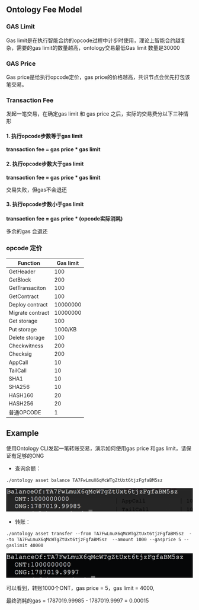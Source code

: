 ## Ontology Fee Model


### GAS Limit
Gas limit是在执行智能合约的opcode过程中计步时使用，理论上智能合约越复杂，需要的gas limit的数量越高，ontology交易最低Gas limit 数量是30000

### GAS Price
Gas price是给执行opcode定价，gas price的价格越高，共识节点会优先打包该笔交易。

### Transaction Fee

发起一笔交易，在确定gas limit 和 gas price 之后，实际的交易费分以下三种情形

#### 1. 执行opcode步数等于gas limit

**transaction fee =  gas price * gas limit**

#### 2. 执行opcode步数大于gas limit

**transaction fee =  gas price * gas limit**

交易失败，但gas不会退还

#### 3. 执行opcode步数小于gas limit
**transaction fee =  gas price * (opcode实际消耗)**

多余的gas 会退还


### opcode 定价

| Function         | Gas limit |
| ---------------- | --------- |
| GetHeader        | 100       |
| GetBlock         | 200       |
| GetTransaciton   | 100       |
| GetContract      | 100       |
| Deploy contract  | 10000000  |
| Migrate contract | 10000000  |
| Get storage      | 100       |
| Put storage      | 1000/KB   |
| Delete storage   | 100       |
| Checkwitness     | 200       |
| Checksig         | 200       |
| AppCall          | 10        |
| TailCall         | 10        |
| SHA1             | 10        |
| SHA256           | 10        |
| HASH160          | 20        |
| HASH256          | 20        |
| 普通OPCODE       | 1         |




## Example

使用Ontology CLI发起一笔转账交易，演示如何使用gas price 和gas limit，请保证有足够的ONG


- 查询余额：

```
./ontology asset balance TA7FwLmuX6qMcWTgZtUxt6tjzFgfaBM5sz
```

![image](./images/transferbefore.png)

- 转账：
```
./ontology asset transfer --from TA7FwLmuX6qMcWTgZtUxt6tjzFgfaBM5sz  --to TA7FwLmuX6qMcWTgZtUxt6tjzFgfaBM5sz  --amount 1000 --gasprice 5 --gaslimit 40000
```

![image](./images/transferafter.png)


可以看到，转账1000个ONT，gas price  = 5，gas limit = 4000, 

最终消耗的gas =  1787019.99985 - 1787019.9997 = 0.00015

